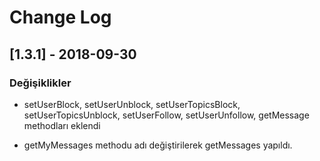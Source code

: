 # Change Log

## [1.3.1] - 2018-09-30

### Değişiklikler

- setUserBlock, setUserUnblock, setUserTopicsBlock, setUserTopicsUnblock, setUserFollow, setUserUnfollow, getMessage methodları eklendi

- getMyMessages methodu adı değiştirilerek getMessages yapıldı.

